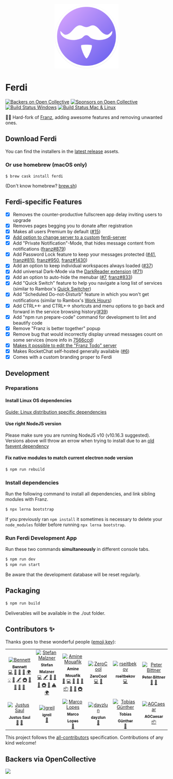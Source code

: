 <p align="center">
    <img src="./build-helpers/images/icon.png" alt="" width="200"/>
</p>

# Ferdi

[![Backers on Open Collective](https://opencollective.com/getferdi/backers/badge.svg)](#backers) [![Sponsors on Open Collective](https://opencollective.com/getferdi/sponsors/badge.svg)](#sponsors) [![Build Status Windows](https://ci.appveyor.com/api/projects/status/2ckfbmoxp36fye5b?svg=true)](https://ci.appveyor.com/project/kytwb/ferdi)
[![Build Status Mac & Linux](https://travis-ci.org/getferdi/ferdi.svg?branch=master)](https://travis-ci.org/getferdi/ferdi)

🤴🏽 Hard-fork of [Franz](https://github.com/meetfranz/franz), adding awesome features and removing unwanted ones.

## Download Ferdi

You can find the installers in the [latest release](https://github.com/getferdi/ferdi/releases) assets.

### Or use homebrew (macOS only)

`$ brew cask install ferdi`

(Don't know homebrew? [brew.sh](https://brew.sh/))

## Ferdi-specific Features

- [x] Removes the counter-productive fullscreen app delay inviting users to upgrade
- [x] Removes pages begging you to donate after registration
- [x] Makes all users Premium by default ([#15](https://github.com/getferdi/ferdi/issues/15))
- [x] [Add option to change server to a custom](https://github.com/getferdi/ferdi/wiki/Custom-Server) [ferdi-server](https://github.com/getferdi/server)
- [x] Add "Private Notification"-Mode, that hides message content from notifications ([franz#879](https://github.com/meetfranz/franz/issues/879))
- [x] Add Password Lock feature to keep your messages protected ([#41](https://github.com/getferdi/ferdi/issues/41), [franz#810](https://github.com/meetfranz/franz/issues/810), [franz#950](https://github.com/meetfranz/franz/issues/950), [franz#1430](https://github.com/meetfranz/franz/issues/1430))
- [x] Add an option to keep individual workspaces always loaded ([#37](https://github.com/getferdi/ferdi/issues/37))
- [x] Add universal Dark-Mode via the [DarkReader extension](https://github.com/darkreader/darkreader) ([#71](https://github.com/getferdi/ferdi/issues/71))
- [x] Add an option to auto-hide the menubar ([#7](https://github.com/getferdi/ferdi/issues/7), [franz#833](https://github.com/meetfranz/franz/issues/833))
- [x] Add "Quick Switch" feature to help you navigate a long list of services (similar to Rambox's [Quick Switcher](https://rambox.pro/#feature-details/quick_switcher))
- [x] Add "Scheduled Do-not-Disturb" feature in which you won't get notifications (similar to Rambox's [Work Hours](https://rambox.pro/#feature-details/work_hours))
- [x] Add CTRL+← and CTRL+→ shortcuts and menu options to go back and forward in the service browsing history([#39](https://github.com/getferdi/ferdi/issues/39))
- [x] Add "npm run prepare-code" command for development to lint and beautify code
- [x] Remove "Franz is better together" popup
- [x] Remove bug that would incorrectly display unread messages count on some services (more info in [7566ccd](https://github.com/getferdi/ferdi/commit/7566ccd))
- [x] [Makes it possible to edit the "Franz Todo" server](https://github.com/getferdi/ferdi/wiki/Custom-Todo)
- [x] Makes RocketChat self-hosted generally available ([#6](https://github.com/getferdi/ferdi/issues/6))
- [x] Comes with a custom branding proper to Ferdi

## Development

### Preparations

#### Install Linux OS dependencies

[Guide: Linux distribution specific dependencies](docs/linux.md)

#### Use right NodeJS version

Please make sure you are running NodeJS v10 (v10.16.3 suggested). Versions above will throw an errow when trying to install due to an [old fsevent dependency](https://github.com/fsevents/fsevents/issues/278)

#### Fix native modules to match current electron node version

```bash
$ npm run rebuild
```

### Install dependencies

Run the following command to install all dependencies, and link sibling modules with Franz.

```bash
$ npx lerna bootstrap
```

If you previously ran `npm install` it sometimes is necessary to delete your `node_modules` folder before running `npx lerna bootstrap`.

### Run Ferdi Development App

Run these two commands **simultaneously** in different console tabs.

```bash
$ npm run dev
$ npm run start
```

Be aware that the development database will be reset regularly.

## Packaging

```bash
$ npm run build
```

Deliverables will be available in the ./out folder.

## Contributors ✨

Thanks goes to these wonderful people ([emoji key](https://allcontributors.org/docs/en/emoji-key)):

<!-- ALL-CONTRIBUTORS-LIST:START - Do not remove or modify this section -->
<!-- prettier-ignore-start -->
<!-- markdownlint-disable -->
<table>
  <tr>
    <td align="center"><a href="https://vantezzen.io"><img src="https://avatars2.githubusercontent.com/u/10333196?v=4" width="40px;" alt="Bennett"/><br /><sub><b>Bennett</b></sub></a><br /><a href="https://github.com/getferdi/ferdi/commits?author=vantezzen" title="Code">💻</a> <a href="#design-vantezzen" title="Design">🎨</a> <a href="https://github.com/getferdi/ferdi/commits?author=vantezzen" title="Documentation">📖</a> <a href="#ideas-vantezzen" title="Ideas, Planning, & Feedback">🤔</a> <a href="#translation-vantezzen" title="Translation">🌍</a> <a href="#example-vantezzen" title="Examples">💡</a> <a href="https://github.com/getferdi/ferdi/issues?q=author%3Avantezzen" title="Bug reports">🐛</a> <a href="#content-vantezzen" title="Content">🖋</a> <a href="#infra-vantezzen" title="Infrastructure (Hosting, Build-Tools, etc)">🚇</a> <a href="#userTesting-vantezzen" title="User Testing">📓</a> <a href="#question-vantezzen" title="Answering Questions">💬</a> <a href="#projectManagement-vantezzen" title="Project Management">📆</a> <a href="#review-vantezzen" title="Reviewed Pull Requests">👀</a></td>
    <td align="center"><a href="http://www.adlk.io"><img src="https://avatars1.githubusercontent.com/u/3265004?v=4" width="40px;" alt="Stefan Malzner"/><br /><sub><b>Stefan Malzner</b></sub></a><br /><a href="https://github.com/getferdi/ferdi/commits?author=adlk" title="Code">💻</a> <a href="#content-adlk" title="Content">🖋</a> <a href="#design-adlk" title="Design">🎨</a> <a href="https://github.com/getferdi/ferdi/commits?author=adlk" title="Documentation">📖</a> <a href="#ideas-adlk" title="Ideas, Planning, & Feedback">🤔</a> <a href="#infra-adlk" title="Infrastructure (Hosting, Build-Tools, etc)">🚇</a> <a href="#projectManagement-adlk" title="Project Management">📆</a> <a href="https://github.com/getferdi/ferdi/commits?author=adlk" title="Tests">⚠️</a> <a href="#translation-adlk" title="Translation">🌍</a></td>
    <td align="center"><a href="https://twitter.com/kytwb"><img src="https://avatars0.githubusercontent.com/u/412895?v=4" width="40px;" alt="Amine Mouafik"/><br /><sub><b>Amine Mouafik</b></sub></a><br /><a href="#question-kytwb" title="Answering Questions">💬</a> <a href="https://github.com/getferdi/ferdi/commits?author=kytwb" title="Code">💻</a> <a href="https://github.com/getferdi/ferdi/commits?author=kytwb" title="Documentation">📖</a> <a href="#ideas-kytwb" title="Ideas, Planning, & Feedback">🤔</a> <a href="#maintenance-kytwb" title="Maintenance">🚧</a> <a href="#platform-kytwb" title="Packaging/porting to new platform">📦</a> <a href="#projectManagement-kytwb" title="Project Management">📆</a> <a href="#review-kytwb" title="Reviewed Pull Requests">👀</a> <a href="#infra-kytwb" title="Infrastructure (Hosting, Build-Tools, etc)">🚇</a></td>
    <td align="center"><a href="http://seriesgt.com"><img src="https://avatars3.githubusercontent.com/u/5977640?v=4" width="40px;" alt="ZeroCool"/><br /><sub><b>ZeroCool</b></sub></a><br /><a href="https://github.com/getferdi/ferdi/commits?author=ZeroCool940711" title="Code">💻</a> <a href="#ideas-ZeroCool940711" title="Ideas, Planning, & Feedback">🤔</a></td>
    <td align="center"><a href="https://github.com/rseitbekov"><img src="https://avatars2.githubusercontent.com/u/35684439?v=4" width="40px;" alt="rseitbekov"/><br /><sub><b>rseitbekov</b></sub></a><br /><a href="https://github.com/getferdi/ferdi/commits?author=rseitbekov" title="Code">💻</a></td>
    <td align="center"><a href="https://djangogigs.com/developers/peter-bittner/"><img src="https://avatars2.githubusercontent.com/u/665072?v=4" width="40px;" alt="Peter Bittner"/><br /><sub><b>Peter Bittner</b></sub></a><br /><a href="#ideas-bittner" title="Ideas, Planning, & Feedback">🤔</a> <a href="https://github.com/getferdi/ferdi/issues?q=author%3Abittner" title="Bug reports">🐛</a></td>
  </tr>
  <tr>
    <td align="center"><a href="https://github.com/justus-saul"><img src="https://avatars1.githubusercontent.com/u/5861826?v=4" width="40px;" alt="Justus Saul"/><br /><sub><b>Justus Saul</b></sub></a><br /><a href="https://github.com/getferdi/ferdi/issues?q=author%3Ajustus-saul" title="Bug reports">🐛</a> <a href="#ideas-justus-saul" title="Ideas, Planning, & Feedback">🤔</a></td>
    <td align="center"><a href="https://github.com/igreil"><img src="https://avatars0.githubusercontent.com/u/17239151?v=4" width="40px;" alt="igreil"/><br /><sub><b>igreil</b></sub></a><br /><a href="#ideas-igreil" title="Ideas, Planning, & Feedback">🤔</a></td>
    <td align="center"><a href="http://marcolopes.eu"><img src="https://avatars1.githubusercontent.com/u/431889?v=4" width="40px;" alt="Marco Lopes"/><br /><sub><b>Marco Lopes</b></sub></a><br /><a href="#ideas-marcolopes" title="Ideas, Planning, & Feedback">🤔</a></td>
    <td align="center"><a href="https://github.com/dayzlun"><img src="https://avatars3.githubusercontent.com/u/17259690?v=4" width="40px;" alt="dayzlun"/><br /><sub><b>dayzlun</b></sub></a><br /><a href="https://github.com/getferdi/ferdi/issues?q=author%3Adayzlun" title="Bug reports">🐛</a></td>
    <td align="center"><a href="https://twitter.com/tobigue_"><img src="https://avatars2.githubusercontent.com/u/1560152?v=4" width="40px;" alt="Tobias Günther"/><br /><sub><b>Tobias Günther</b></sub></a><br /><a href="#ideas-tobigue" title="Ideas, Planning, & Feedback">🤔</a></td>
    <td align="center"><a href="https://github.com/AGCaesar"><img src="https://avatars3.githubusercontent.com/u/7844066?v=4" width="40px;" alt="AGCaesar"/><br /><sub><b>AGCaesar</b></sub></a><br /><a href="#platform-AGCaesar" title="Packaging/porting to new platform">📦</a></td>
  </tr>
</table>

<!-- markdownlint-enable -->
<!-- prettier-ignore-end -->

<!-- ALL-CONTRIBUTORS-LIST:END -->

<!-- ALL-CONTRIBUTORS-LIST:START - Do not remove or modify this section -->
<!-- prettier-ignore-start -->
<!-- markdownlint-disable -->
<!-- markdownlint-enable -->
<!-- prettier-ignore-end -->

<!-- ALL-CONTRIBUTORS-LIST:END -->

This project follows the [all-contributors](https://github.com/all-contributors/all-contributors) specification. Contributions of any kind welcome!


## Backers via OpenCollective
<a href="https://opencollective.com/getferdi#backers" target="_blank"><img src="https://opencollective.com/getferdi/backers.svg?width=890"></a>
